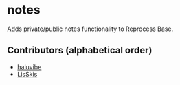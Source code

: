 # notes
Adds private/public notes functionality to Reprocess Base.

## Contributors (alphabetical order)
* [haluvibe](https://github.com/orgs/Reprocess/people/haluvibe)
* [LisSkis](https://github.com/LisSkis)
